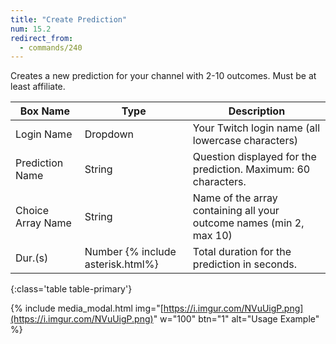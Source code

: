```yaml
---
title: "Create Prediction"
num: 15.2
redirect_from:
  - commands/240
---
```


Creates a new prediction for your channel with 2-10 outcomes. Must be at least affiliate.

| Box Name | Type | Description | 
|-------|--------|--------
|Login Name | Dropdown |Your Twitch login name (all lowercase characters)
|Prediction Name|String|Question displayed for the prediction. Maximum: 60 characters.
|Choice Array Name|String|Name of the array containing all your outcome names (min 2, max 10)
|Dur.(s)|Number {% include asterisk.html%}|Total duration for the prediction in seconds.
{:class='table table-primary'}

{% include media_modal.html img="[https://i.imgur.com/NVuUigP.png](https://i.imgur.com/NVuUigP.png)" w="100" btn="1" alt="Usage Example" %} 







